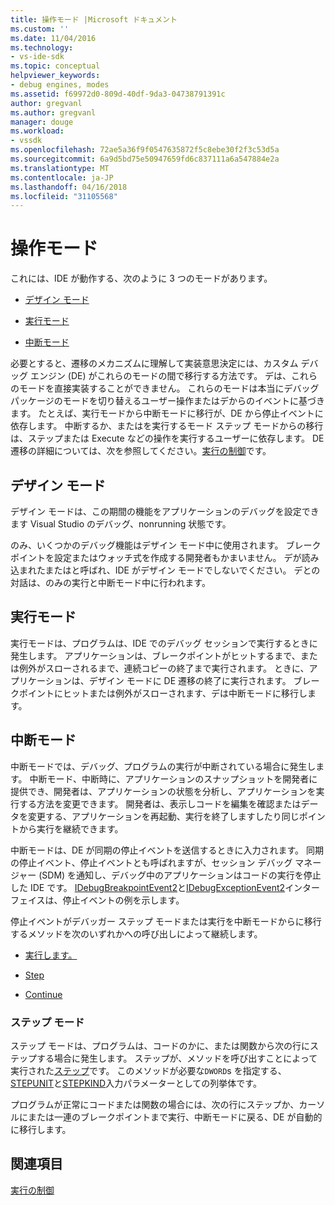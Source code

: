 ```yaml
---
title: 操作モード |Microsoft ドキュメント
ms.custom: ''
ms.date: 11/04/2016
ms.technology:
- vs-ide-sdk
ms.topic: conceptual
helpviewer_keywords:
- debug engines, modes
ms.assetid: f69972d0-809d-40df-9da3-04738791391c
author: gregvanl
ms.author: gregvanl
manager: douge
ms.workload:
- vssdk
ms.openlocfilehash: 72ae5a36f9f0547635872f5c8ebe30f2f3c53d5a
ms.sourcegitcommit: 6a9d5bd75e50947659fd6c837111a6a547884e2a
ms.translationtype: MT
ms.contentlocale: ja-JP
ms.lasthandoff: 04/16/2018
ms.locfileid: "31105568"
---
```

# <a name="operational-modes"></a>操作モード
これには、IDE が動作する、次のように 3 つのモードがあります。  
  
-   [デザイン モード](#vsconoperationalmodesanchor1)  
  
-   [実行モード](#vsconoperationalmodesanchor2)  
  
-   [中断モード](#vsconoperationalmodesanchor3)  
  
 必要とすると、遷移のメカニズムに理解して実装意思決定には、カスタム デバッグ エンジン (DE) がこれらのモードの間で移行する方法です。 デは、これらのモードを直接実装することができません。 これらのモードは本当にデバッグ パッケージのモードを切り替えるユーザー操作またはデからのイベントに基づきます。 たとえば、実行モードから中断モードに移行が、DE から停止イベントに依存します。 中断するか、またはを実行するモード ステップ モードからの移行は、ステップまたは Execute などの操作を実行するユーザーに依存します。 DE 遷移の詳細については、次を参照してください。[実行の制御](../../extensibility/debugger/control-of-execution.md)です。  
  
##  <a name="vsconoperationalmodesanchor1"></a> デザイン モード  
 デザイン モードは、この期間の機能をアプリケーションのデバッグを設定できます Visual Studio のデバッグ、nonrunning 状態です。  
  
 のみ、いくつかのデバッグ機能はデザイン モード中に使用されます。 ブレークポイントを設定またはウォッチ式を作成する開発者もかまいません。 デが読み込まれたまたはと呼ばれ、IDE がデザイン モードでしないでください。 デとの対話は、のみの実行と中断モード中に行われます。  
  
##  <a name="vsconoperationalmodesanchor2"></a> 実行モード  
 実行モードは、プログラムは、IDE でのデバッグ セッションで実行するときに発生します。 アプリケーションは、ブレークポイントがヒットするまで、または例外がスローされるまで、連続コピーの終了まで実行されます。 ときに、アプリケーションは、デザイン モードに DE 遷移の終了に実行されます。 ブレークポイントにヒットまたは例外がスローされます、デは中断モードに移行します。  
  
##  <a name="vsconoperationalmodesanchor3"></a> 中断モード  
 中断モードでは、デバッグ、プログラムの実行が中断されている場合に発生します。 中断モード、中断時に、アプリケーションのスナップショットを開発者に提供でき、開発者は、アプリケーションの状態を分析し、アプリケーションを実行する方法を変更できます。 開発者は、表示しコードを編集を確認またはデータを変更する、アプリケーションを再起動、実行を終了しますしたり同じポイントから実行を継続できます。  
  
 中断モードは、DE が同期の停止イベントを送信するときに入力されます。 同期の停止イベント、停止イベントとも呼ばれますが、セッション デバッグ マネージャー (SDM) を通知し、デバッグ中のアプリケーションはコードの実行を停止した IDE です。 [IDebugBreakpointEvent2](../../extensibility/debugger/reference/idebugbreakpointevent2.md)と[IDebugExceptionEvent2](../../extensibility/debugger/reference/idebugexceptionevent2.md)インターフェイスは、停止イベントの例を示します。  
  
 停止イベントがデバッガー ステップ モードまたは実行を中断モードからに移行するメソッドを次のいずれかへの呼び出しによって継続します。  
  
-   [実行します。](../../extensibility/debugger/reference/idebugprocess3-execute.md)  
  
-   [Step](../../extensibility/debugger/reference/idebugprocess3-step.md)  
  
-   [Continue](../../extensibility/debugger/reference/idebugprocess3-continue.md)  
  
###  <a name="vsconoperationalmodesanchor4"></a> ステップ モード  
 ステップ モードは、プログラムは、コードのかに、または関数から次の行にステップする場合に発生します。 ステップが、メソッドを呼び出すことによって実行された[ステップ](../../extensibility/debugger/reference/idebugprocess3-step.md)です。 このメソッドが必要な`DWORD`s を指定する、 [STEPUNIT](../../extensibility/debugger/reference/stepunit.md)と[STEPKIND](../../extensibility/debugger/reference/stepkind.md)入力パラメーターとしての列挙体です。  
  
 プログラムが正常にコードまたは関数の場合には、次の行にステップか、カーソルにまたは一連のブレークポイントまで実行、中断モードに戻る、DE が自動的に移行します。  
  
## <a name="see-also"></a>関連項目  
 [実行の制御](../../extensibility/debugger/control-of-execution.md)